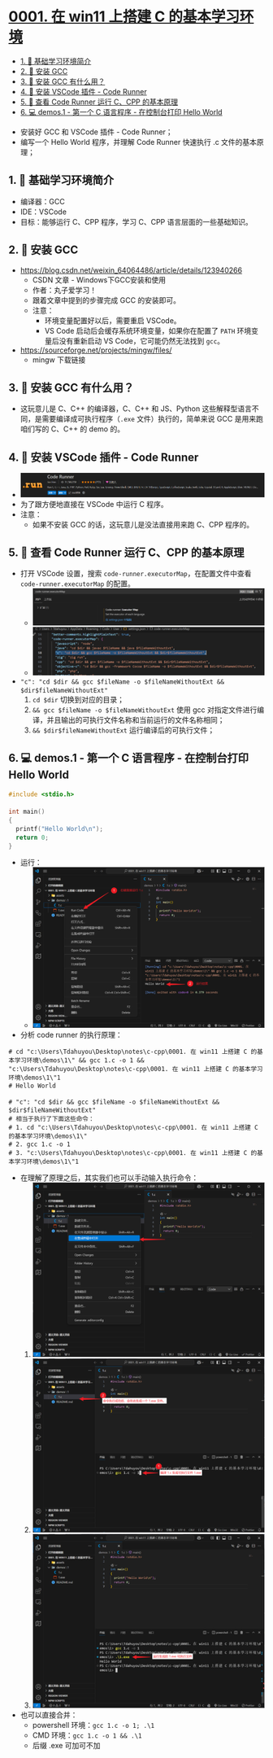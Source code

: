 # [0001. 在 win11 上搭建 C 的基本学习环境](https://github.com/Tdahuyou/c-cpp/tree/main/0001.%20%E5%9C%A8%20win11%20%E4%B8%8A%E6%90%AD%E5%BB%BA%20C%20%E7%9A%84%E5%9F%BA%E6%9C%AC%E5%AD%A6%E4%B9%A0%E7%8E%AF%E5%A2%83)

<!-- region:toc -->
- [1. 📒 基础学习环境简介](#1--基础学习环境简介)
- [2. 📒 安装 GCC](#2--安装-gcc)
- [3. 🤔 安装 GCC 有什么用？](#3--安装-gcc-有什么用)
- [4. 📒 安装 VSCode 插件 - Code Runner](#4--安装-vscode-插件---code-runner)
- [5. 📒 查看 Code Runner 运行 C、CPP 的基本原理](#5--查看-code-runner-运行-ccpp-的基本原理)
- [6. 💻 demos.1 - 第一个 C 语言程序 - 在控制台打印 Hello World](#6--demos1---第一个-c-语言程序---在控制台打印-hello-world)
<!-- endregion:toc -->
- 安装好 GCC 和 VSCode 插件 - Code Runner；
- 编写一个 Hello World 程序，并理解 Code Runner 快速执行 .c 文件的基本原理；

## 1. 📒 基础学习环境简介

- 编译器：GCC
- IDE：VSCode
- 目标：能够运行 C、CPP 程序，学习 C、CPP 语言层面的一些基础知识。

## 2. 📒 安装 GCC

- https://blog.csdn.net/weixin_64064486/article/details/123940266
  - CSDN 文章 - Windows下GCC安装和使用
  - 作者：丸子爱学习！
  - 跟着文章中提到的步骤完成 GCC 的安装即可。
  - 注意：
    - 环境变量配置好以后，需要重启 VSCode。
    - VS Code 启动后会缓存系统环境变量，如果你在配置了 `PATH` 环境变量后没有重新启动 VS Code，它可能仍然无法找到 `gcc`。
- https://sourceforge.net/projects/mingw/files/
  - mingw 下载链接

## 3. 🤔 安装 GCC 有什么用？

- 这玩意儿是 C、C++ 的编译器，C、C++ 和 JS、Python 这些解释型语言不同，是需要编译成可执行程序（`.exe` 文件）执行的，简单来说 GCC 是用来跑咱们写的 C、C++ 的 demo 的。

## 4. 📒 安装 VSCode 插件 - Code Runner

- ![](assets/2025-01-21-11-22-51.png)
- 为了跟方便地直接在 VSCode 中运行 C 程序。
- 注意：
  - 如果不安装 GCC 的话，这玩意儿是没法直接用来跑 C、CPP 程序的。

## 5. 📒 查看 Code Runner 运行 C、CPP 的基本原理

- 打开 VSCode 设置，搜索 `code-runner.executorMap`，在配置文件中查看 `code-runner.executorMap` 的配置。
  - ![](assets/2025-01-21-11-33-53.png)
  - ![](assets/2025-01-21-11-34-45.png)
- `"c": "cd $dir && gcc $fileName -o $fileNameWithoutExt && $dir$fileNameWithoutExt"`
  1. `cd $dir` 切换到对应的目录；
  2. `&& gcc $fileName -o $fileNameWithoutExt` 使用 gcc 对指定文件进行编译，并且输出的可执行文件名称和当前运行的文件名称相同；
  3. `&& $dir$fileNameWithoutExt` 运行编译后的可执行文件；

## 6. 💻 demos.1 - 第一个 C 语言程序 - 在控制台打印 Hello World

```c
#include <stdio.h>

int main()
{
  printf("Hello World\n");
  return 0;
}
```

- 运行：
  - ![](assets/2025-01-21-13-07-22.png)
- 分析 code runner 的执行原理：

```shell
# cd "c:\Users\Tdahuyou\Desktop\notes\c-cpp\0001. 在 win11 上搭建 C 的基本学习环境\demos\1\" && gcc 1.c -o 1 && "c:\Users\Tdahuyou\Desktop\notes\c-cpp\0001. 在 win11 上搭建 C 的基本学习环境\demos\1\"1
# Hello World

# "c": "cd $dir && gcc $fileName -o $fileNameWithoutExt && $dir$fileNameWithoutExt"
# 相当于执行了下面这些命令：
# 1. cd "c:\Users\Tdahuyou\Desktop\notes\c-cpp\0001. 在 win11 上搭建 C 的基本学习环境\demos\1\"
# 2. gcc 1.c -o 1
# 3. "c:\Users\Tdahuyou\Desktop\notes\c-cpp\0001. 在 win11 上搭建 C 的基本学习环境\demos\1\"1
```

- 在理解了原理之后，其实我们也可以手动输入执行命令：
  1. ![](assets/2025-01-21-13-13-26.png)
  2. ![](assets/2025-01-21-13-19-06.png)
  3. ![](assets/2025-01-21-13-22-18.png)
- 也可以直接合并：
  - powershell 环境：`gcc 1.c -o 1; .\1`
  - CMD 环境：`gcc 1.c -o 1 && .\1`
  - 后缀 .exe 可加可不加